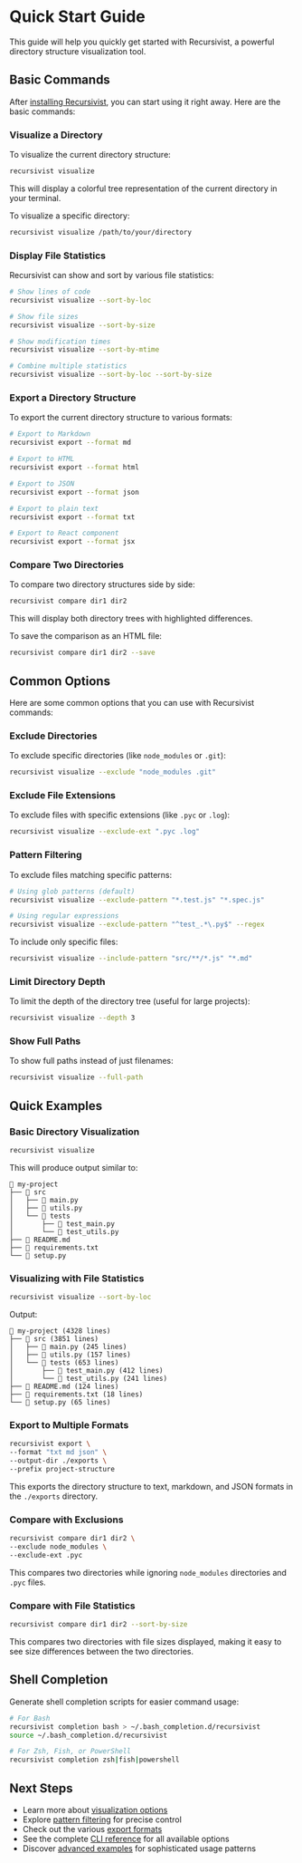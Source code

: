 # Quick Start Guide

This guide will help you quickly get started with Recursivist, a powerful directory structure visualization tool.

## Basic Commands

After [installing Recursivist](installation.md), you can start using it right away. Here are the basic commands:

### Visualize a Directory

To visualize the current directory structure:

```bash
recursivist visualize
```

This will display a colorful tree representation of the current directory in your terminal.

To visualize a specific directory:

```bash
recursivist visualize /path/to/your/directory
```

### Display File Statistics

Recursivist can show and sort by various file statistics:

```bash
# Show lines of code
recursivist visualize --sort-by-loc

# Show file sizes
recursivist visualize --sort-by-size

# Show modification times
recursivist visualize --sort-by-mtime

# Combine multiple statistics
recursivist visualize --sort-by-loc --sort-by-size
```

### Export a Directory Structure

To export the current directory structure to various formats:

```bash
# Export to Markdown
recursivist export --format md

# Export to HTML
recursivist export --format html

# Export to JSON
recursivist export --format json

# Export to plain text
recursivist export --format txt

# Export to React component
recursivist export --format jsx
```

### Compare Two Directories

To compare two directory structures side by side:

```bash
recursivist compare dir1 dir2
```

This will display both directory trees with highlighted differences.

To save the comparison as an HTML file:

```bash
recursivist compare dir1 dir2 --save
```

## Common Options

Here are some common options that you can use with Recursivist commands:

### Exclude Directories

To exclude specific directories (like `node_modules` or `.git`):

```bash
recursivist visualize --exclude "node_modules .git"
```

### Exclude File Extensions

To exclude files with specific extensions (like `.pyc` or `.log`):

```bash
recursivist visualize --exclude-ext ".pyc .log"
```

### Pattern Filtering

To exclude files matching specific patterns:

```bash
# Using glob patterns (default)
recursivist visualize --exclude-pattern "*.test.js" "*.spec.js"

# Using regular expressions
recursivist visualize --exclude-pattern "^test_.*\.py$" --regex
```

To include only specific files:

```bash
recursivist visualize --include-pattern "src/**/*.js" "*.md"
```

### Limit Directory Depth

To limit the depth of the directory tree (useful for large projects):

```bash
recursivist visualize --depth 3
```

### Show Full Paths

To show full paths instead of just filenames:

```bash
recursivist visualize --full-path
```

## Quick Examples

### Basic Directory Visualization

```bash
recursivist visualize
```

This will produce output similar to:

```
📂 my-project
├── 📁 src
│   ├── 📄 main.py
│   ├── 📄 utils.py
│   └── 📁 tests
│       ├── 📄 test_main.py
│       └── 📄 test_utils.py
├── 📄 README.md
├── 📄 requirements.txt
└── 📄 setup.py
```

### Visualizing with File Statistics

```bash
recursivist visualize --sort-by-loc
```

Output:

```
📂 my-project (4328 lines)
├── 📁 src (3851 lines)
│   ├── 📄 main.py (245 lines)
│   ├── 📄 utils.py (157 lines)
│   └── 📁 tests (653 lines)
│       ├── 📄 test_main.py (412 lines)
│       └── 📄 test_utils.py (241 lines)
├── 📄 README.md (124 lines)
├── 📄 requirements.txt (18 lines)
└── 📄 setup.py (65 lines)
```

### Export to Multiple Formats

```bash
recursivist export \
--format "txt md json" \
--output-dir ./exports \
--prefix project-structure
```

This exports the directory structure to text, markdown, and JSON formats in the `./exports` directory.

### Compare with Exclusions

```bash
recursivist compare dir1 dir2 \
--exclude node_modules \
--exclude-ext .pyc
```

This compares two directories while ignoring `node_modules` directories and `.pyc` files.

### Compare with File Statistics

```bash
recursivist compare dir1 dir2 --sort-by-size
```

This compares two directories with file sizes displayed, making it easy to see size differences between the two directories.

## Shell Completion

Generate shell completion scripts for easier command usage:

```bash
# For Bash
recursivist completion bash > ~/.bash_completion.d/recursivist
source ~/.bash_completion.d/recursivist

# For Zsh, Fish, or PowerShell
recursivist completion zsh|fish|powershell
```

## Next Steps

- Learn more about [visualization options](../user-guide/visualization.md)
- Explore [pattern filtering](../user-guide/pattern-filtering.md) for precise control
- Check out the various [export formats](../reference/export-formats.md)
- See the complete [CLI reference](../reference/cli-reference.md) for all available options
- Discover [advanced examples](../examples/advanced.md) for sophisticated usage patterns
